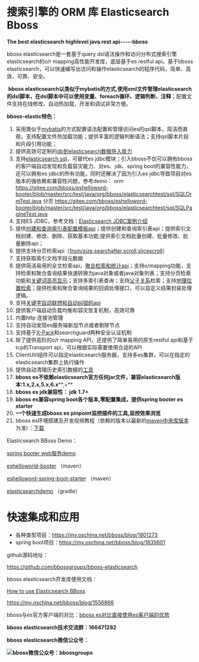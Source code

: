 # 搜索引擎的 ORM 库 Elasticsearch Bboss 

**The best elasticsearch highlevel java rest api-----bboss** 

 bboss elasticsearch是一套基于query dsl语法操作和访问分布式搜索引擎elasticsearch的o/r mapping高性能开发库，底层基于es restful api。基于bboss elasticsearch，可以快速编写出访问和操作elasticsearch的程序代码，简单、高效、可靠、安全。

​    **bboss elasticsearch以类似于mybatis的方式,使用xml文件管理elasticsearch的dsl脚本，在dsl脚本中可以使用变量、foreach循环、逻辑判断、注释**；配置文件支持在线修改、自动热加载，开发和调试非常方便。

**bboss-elastic特色：**

1. 采用类似于[mybatis](https://www.oschina.net/p/mybatis)的方式配置语法配置和管理访问es的qsl脚本，简洁而直观，支持配置文件热加载功能；提供丰富的逻辑判断语法；支持qsl脚本片段和片段引用功能；
2. 提供高效可定制的[db到elasticsearch数据导入能力](db-es-tool.md)
3. 支持[elasticsearch sql](Elasticsearch-SQL-ORM.md)，可替代es jdbc模块；引入bboss不仅可以拥有bboss的客户端自动发现和负载容灾能力、对es、jdk、spring boot的兼容性能力，还可以拥有es jdbc的所有功能，同时还解决了因为引入es jdbc导致项目对es版本的强依赖和兼容性问题，参考demo：
   orm
   <https://gitee.com/bboss/eshelloword-booter/blob/master/src/test/java/org/bboss/elasticsearchtest/sql/SQLOrmTest.java>
   分页
   <https://gitee.com/bboss/eshelloword-booter/blob/master/src/test/java/org/bboss/elasticsearchtest/sql/SQLPagineTest.java>
4. 支持ES JDBC，参考文档：[Elasticsearch JDBC案例介绍](https://my.oschina.net/bboss/blog/2221868)
5. 提供[创建和查询索引表配置模板api](index-indextemplate.md)；提供创建和查询索引表api；提供索引文档创建、修改、删除、获取基本功能;提供索引文档批量创建、批量修改、批量删除api；
6. 提供支持分页检索api（[from/size](from-size.md),[searchafter](search-after.md),[scroll](scroll.md),[slicescroll](Scroll-SliceScroll-api.md)）
7. 支持获取索引文档字段元数据
8. 提供简洁易用的全文检索api，[聚合检索和统计api](agg.md)；支持o/mapping功能，支持检索和聚合查询结果快速转换为java对象或者java对象列表；支持分页检索功能和[关键词高亮显示](highlight.md)；支持多索引表查询；支持[父子关系](https://my.oschina.net/bboss/blog/1793290)检索；支持[地理位置检索](https://my.oschina.net/bboss/blog/1788008)；提供检索和聚合查询结果的回调处理接口，可以自定义结果封装处理逻辑。
9. 支持[关键字自动联想和自动纠错的api](https://gitee.com/bboss/elasticsearchdemo/tree/master/src/test/java/org/frameworkset/elasticsearch/suggest)
10. 提供客户端自动负载均衡和容灾恢复机制，高效可靠
11. 内置http 连接池管理
12. 支持自动发现es服务端新加节点或者剔除节点
13. 支持基于[X-Pack](https://www.elastic.co/cn/products/x-pack)和searchguard两种安全认证机制
14. 除了提供高阶的o/r mapping API，还提供了简单易用的原生restful api和基于tcp的Transport api，可以根据实际需要使用合适的API  
15. ClientUtil组件可以指定elasticsearch服务器，支持多es集群，可以在指定的elasticsearch集群上执行操作
16. 提供自动清理历史索引数据的[工具](https://gitee.com/bboss/elktask)
17. **bboss es不依赖elasticsearch官方任何jar文件，兼容elasticsearch版本:1.x,2.x,5.x,6.x****,+**
18. **bboss es jdk兼容性： jdk 1.7+**
19. **bboss es兼容spring boot各个版本,零配置集成，提供spring booter es starter**
20. **一个快速生成bboss es pinpoint监控插件的工具,监控效果浏览**
21. bboss es环境搭建及开发视频教程（依赖的版本以最新的[maven中央库版本](https://search.maven.org/search?q=g:com.bbossgroups.plugins)为准）：[下载](https://pan.baidu.com/s/1kXjAOKn)

Elasticsearch BBoss Demo：

[spring booter web服务demo](https://github.com/bbossgroups/es_bboss_web)

[eshelloworld-booter](https://gitee.com/bboss/eshelloword-booter) （maven）

[eshelloword-spring-boot-starter](https://gitee.com/bboss/eshelloword-spring-boot-starter) （maven）

[elasticsearchdemo](https://gitee.com/bboss/elasticsearchdemo)  （gradle）

# 快速集成和应用 

- 各种类型项目：<https://my.oschina.net/bboss/blog/1801273> 
- spring boot项目：<https://my.oschina.net/bboss/blog/1835601>

github源码地址：

<https://github.com/bbossgroups/bboss-elasticsearch>

bboss elasticsearch开发库使用文档：

[How to use Elasticsearch BBoss](https://my.oschina.net/bboss/blog/2999092)

<https://my.oschina.net/bboss/blog/1556866>

bboss与es官方客户端的对比：[bboss es对比直接使用es客户端的优势](https://my.oschina.net/bboss/blog/1574927)

**bboss elasticsearch技术交流群：166471282**

**bboss elasticsearch微信公众号：**

**![bboss微信公众号：bbossgroups](https://static.oschina.net/uploads/space/2017/0617/094201_QhWs_94045.jpg)**